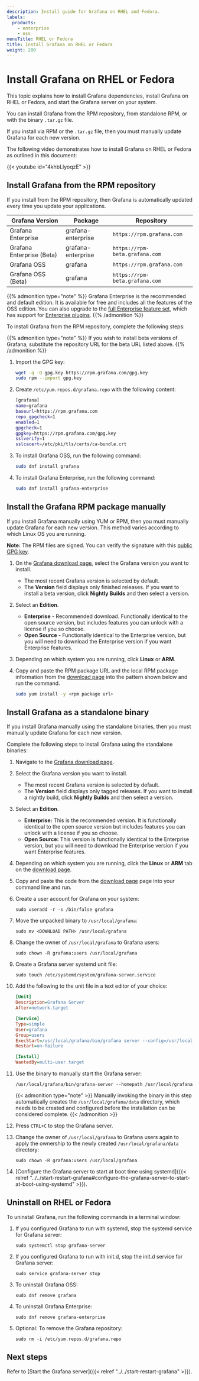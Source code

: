 ```yaml
---
description: Install guide for Grafana on RHEL and Fedora.
labels:
  products:
    - enterprise
    - oss
menuTitle: RHEL or Fedora
title: Install Grafana on RHEL or Fedora
weight: 200
---
```


# Install Grafana on RHEL or Fedora

This topic explains how to install Grafana dependencies, install Grafana on RHEL or Fedora, and start the Grafana server on your system.

You can install Grafana from the RPM repository, from standalone RPM, or with the binary `.tar.gz` file.

If you install via RPM or the `.tar.gz` file, then you must manually update Grafana for each new version.

The following video demonstrates how to install Grafana on RHEL or Fedora as outlined in this document:

{{< youtube id="4khbLlyoqzE" >}}

## Install Grafana from the RPM repository

If you install from the RPM repository, then Grafana is automatically updated every time you update your applications.

| Grafana Version           | Package            | Repository                     |
| ------------------------- | ------------------ | ------------------------------ |
| Grafana Enterprise        | grafana-enterprise | `https://rpm.grafana.com`      |
| Grafana Enterprise (Beta) | grafana-enterprise | `https://rpm-beta.grafana.com` |
| Grafana OSS               | grafana            | `https://rpm.grafana.com`      |
| Grafana OSS (Beta)        | grafana            | `https://rpm-beta.grafana.com` |

{{% admonition type="note" %}}
Grafana Enterprise is the recommended and default edition. It is available for free and includes all the features of the OSS edition. You can also upgrade to the [full Enterprise feature set](/products/enterprise/?utm_source=grafana-install-page), which has support for [Enterprise plugins](/grafana/plugins/?enterprise=1&utcm_source=grafana-install-page).
{{% /admonition %}}

To install Grafana from the RPM repository, complete the following steps:

{{% admonition type="note" %}}
If you wish to install beta versions of Grafana, substitute the repository URL for the beta URL listed above.
{{% /admonition %}}

1. Import the GPG key:

   ```bash
   wget -q -O gpg.key https://rpm.grafana.com/gpg.key
   sudo rpm --import gpg.key
   ```

1. Create `/etc/yum.repos.d/grafana.repo` with the following content:

   ```bash
   [grafana]
   name=grafana
   baseurl=https://rpm.grafana.com
   repo_gpgcheck=1
   enabled=1
   gpgcheck=1
   gpgkey=https://rpm.grafana.com/gpg.key
   sslverify=1
   sslcacert=/etc/pki/tls/certs/ca-bundle.crt
   ```

1. To install Grafana OSS, run the following command:

   ```bash
   sudo dnf install grafana
   ```

1. To install Grafana Enterprise, run the following command:

   ```bash
   sudo dnf install grafana-enterprise
   ```

## Install the Grafana RPM package manually

If you install Grafana manually using YUM or RPM, then you must manually update Grafana for each new version. This method varies according to which Linux OS you are running.

**Note:** The RPM files are signed. You can verify the signature with this [public GPG key](https://rpm.grafana.com/gpg.key).

1. On the [Grafana download page](/grafana/download), select the Grafana version you want to install.
   - The most recent Grafana version is selected by default.
   - The **Version** field displays only finished releases. If you want to install a beta version, click **Nightly Builds** and then select a version.
1. Select an **Edition**.
   - **Enterprise** - Recommended download. Functionally identical to the open source version, but includes features you can unlock with a license if you so choose.
   - **Open Source** - Functionally identical to the Enterprise version, but you will need to download the Enterprise version if you want Enterprise features.
1. Depending on which system you are running, click **Linux** or **ARM**.
1. Copy and paste the RPM package URL and the local RPM package information from the [download page](/grafana/download) into the pattern shown below and run the command.

   ```bash
   sudo yum install -y <rpm package url>
   ```

## Install Grafana as a standalone binary

If you install Grafana manually using the standalone binaries, then you must manually update Grafana for each new version.

Complete the following steps to install Grafana using the standalone binaries:

1. Navigate to the [Grafana download page](/grafana/download).
1. Select the Grafana version you want to install.
   - The most recent Grafana version is selected by default.
   - The **Version** field displays only tagged releases. If you want to install a nightly build, click **Nightly Builds** and then select a version.
1. Select an **Edition**.
   - **Enterprise:** This is the recommended version. It is functionally identical to the open source version but includes features you can unlock with a license if you so choose.
   - **Open Source:** This version is functionally identical to the Enterprise version, but you will need to download the Enterprise version if you want Enterprise features.
1. Depending on which system you are running, click the **Linux** or **ARM** tab on the [download page](/grafana/download).
1. Copy and paste the code from the [download page](/grafana/download) page into your command line and run.
1. Create a user account for Grafana on your system:

   ```shell
   sudo useradd -r -s /bin/false grafana
   ```

1. Move the unpacked binary to `/usr/local/grafana`:

   ```shell
   sudo mv <DOWNLOAD PATH> /usr/local/grafana
   ```

1. Change the owner of `/usr/local/grafana` to Grafana users:

   ```shell
   sudo chown -R grafana:users /usr/local/grafana
   ```

1. Create a Grafana server systemd unit file:

   ```shell
   sudo touch /etc/systemd/system/grafana-server.service
   ```

1. Add the following to the unit file in a text editor of your choice:

   ```ini
   [Unit]
   Description=Grafana Server
   After=network.target

   [Service]
   Type=simple
   User=grafana
   Group=users
   ExecStart=/usr/local/grafana/bin/grafana server --config=/usr/local/grafana/conf/grafana.ini --homepath=/usr/local/grafana
   Restart=on-failure

   [Install]
   WantedBy=multi-user.target
   ```

1. Use the binary to manually start the Grafana server:

   ```shell
   /usr/local/grafana/bin/grafana-server --homepath /usr/local/grafana
   ```

   {{< admonition type="note" >}}
   Manually invoking the binary in this step automatically creates the `/usr/local/grafana/data` directory, which needs to be created and configured before the installation can be considered complete.
   {{< /admonition >}}

1. Press `CTRL+C` to stop the Grafana server.
1. Change the owner of `/usr/local/grafana` to Grafana users again to apply the ownership to the newly created `/usr/local/grafana/data` directory:

   ```shell
   sudo chown -R grafana:users /usr/local/grafana
   ```

1. [Configure the Grafana server to start at boot time using systemd]({{< relref "../../start-restart-grafana#configure-the-grafana-server-to-start-at-boot-using-systemd" >}}).

## Uninstall on RHEL or Fedora

To uninstall Grafana, run the following commands in a terminal window:

1. If you configured Grafana to run with systemd, stop the systemd service for Grafana server:

   ```shell
   sudo systemctl stop grafana-server
   ```

1. If you configured Grafana to run with init.d, stop the init.d service for Grafana server:

   ```shell
   sudo service grafana-server stop
   ```

1. To uninstall Grafana OSS:

   ```shell
   sudo dnf remove grafana
   ```

1. To uninstall Grafana Enterprise:

   ```shell
   sudo dnf remove grafana-enterprise
   ```

1. Optional: To remove the Grafana repository:

   ```shell
   sudo rm -i /etc/yum.repos.d/grafana.repo
   ```

## Next steps

Refer to [Start the Grafana server]({{< relref "../../start-restart-grafana" >}}).
